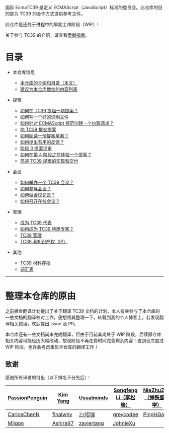国际 EcmaTC39 是定义 ECMAScript（JavaScript）标准的委员会。此仓库的目的是为 TC39 的合作方式提供参考文件。

此仓库是还处于进程中的早期工作阶段（WIP）!

关于参与 TC39 的介绍，请查看[贡献指南](https://github.com/tc39/ecma262/blob/master/CONTRIBUTING.md)。
<!-- more -->
# 目录

- 本仓库信息  
  - [本仓库的介绍和目录（本文）](README.md)
  - [建议为本仓库增加的内容列表](TODO.md)

- 提案
  - [如何在 TC39 提起一项提案？](champion.md)
  - [如何写一个好的说明文件](explainer.md)
  - [如何针对 ECMAScript 规范创建一个拉取请求？](pr.md)
  - [向 TC39 提交提案](presenting.md)
  - [如何阅读一份提案草案？](how-to-read.md)
  - [如何提出有用的反馈？](feedback.md)
  - [阶段 3 提案评审](stage-3-review.md)
  - [如何在第 4 阶段之前体验一个提案？](experiment.md)
  - [简述 TC39 提案的实现和交付](implement.md)

- 会议
  - [如何举办一个 TC39 会议？](host.md)
  - [如何参与会议？](how-to-participate-in-meetings.md)
  - [如何做会议记录？](how-to-take-notes.md)
  - [如何召开在线会议？](call.md)

- 管理
  - [成为 TC39 代表](join-tc39.md)
  - [如何成为 TC39 特邀专家？](invited-expert.md)
  - [TC39 管理](management.md)
  - [TC39 与知识产权（IP）](ip.md)

- 其他
  - [TC39 材料存档](archival.md)
  - [词汇表](terminology.md)

---
# 整理本仓库的原由
之前掘金翻译计划提出了关于翻译 TC39 文档的计划，本人有幸参与了本仓库的一些文档的翻译校对工作，便想将其整理一下，转载到我的个人博客上。若发现翻译相关错误，欢迎提出 issue 及 PR。

本仓库还有一些文档尚未完成翻译，但由于目前其尚处于 WIP 阶段，后续原仓库相关内容可能经历大幅改动，故现阶段不再花费时间完善剩余内容！直到仓库度过 WIP 阶段，也许会考虑重启本仓库的翻译工作！

## 致谢
感谢所有译者的付出（以下排名不分先后）：

| [PassionPenguin](https://github.com/PassionPenguin) | [Kim Yang](https://github.com/KimYangOfCat) | [Usualminds](https://github.com/Usualminds) | [Songfeng Li（李松峰）](https://github.com/cncuckoo) | [NieZhuZhu（弹铁蛋同学）](https://github.com/NieZhuZhu) | [kimberlyohq](https://github.com/kimberlyohq) |
| --------------------------------------------------- | ------------------------------------------- | ------------------------------------------- | ---------------------------------------------------- | ------------------------------------------------------- | --------------------------------------------- |
| [CarlosChenN](https://github.com/CarlosChenN)       | [finalwhy](https://github.com/finalwhy)     | [Zz招锦](https://github.com/zenblo)         | [greycodee](https://github.com/greycodee)            | [PingHGao](https://github.com/PingHGao)                 | [Kimhooo](https://github.com/Kimhooo)         |
| [Miigon](https://github.com/Miigon)                 | [Ashira97](https://github.com/Ashira97)     | [zaviertang](https://github.com/zaviertang) | [JohnieXu](https://github.com/JohnieXu)              |                                                         |                                               |

